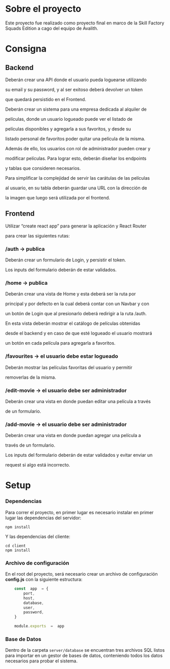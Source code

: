 # Sobre el proyecto
Este proyecto fue realizado como proyecto final en marco de la Skill Factory Squads Edition a cago del equipo de Avalith.

# Consigna

## Backend

Deberán crear una API donde el usuario pueda loguearse utilizando

su email y su password, y al ser exitoso deberá devolver un token

que quedará persistido en el Frontend.

Deberán crear un sistema para una empresa dedicada al alquiler de

películas, donde un usuario logueado puede ver el listado de

películas disponibles y agregarla a sus favoritos, y desde su

listado personal de favoritos poder quitar una película de la misma.

Además de ello, los usuarios con rol de administrador pueden crear y

modificar películas. Para lograr esto, deberán diseñar los endpoints

y tablas que consideren necesarios.

Para simplificar la complejidad de servir las carátulas de las películas

al usuario, en su tabla deberán guardar una URL con la dirección de

la imagen que luego será utilizada por el frontend.

  

## Frontend

Utilizar “create react app” para generar la aplicación y React Router

para crear las siguientes rutas:

  

### /auth -> publica

Deberán crear un formulario de Login, y persistir el token.

Los inputs del formulario deberán de estar validados.

  

### /home -> publica

Deberán crear una vista de Home y esta deberá ser la ruta por

principal y por defecto en la cual deberá contar con un Navbar y con

un botón de Login que al presionarlo deberá redirigir a la ruta /auth.

En esta vista deberán mostrar el catálogo de películas obtenidas

desde el backend y en caso de que esté logueado el usuario mostrará

un botón en cada película para agregarla a favoritos.

  

### /favourites -> el usuario debe estar logueado

Deberán mostrar las películas favoritas del usuario y permitir

removerlas de la misma.

  

### /edit-movie -> el usuario debe ser administrador

Deberán crear una vista en donde puedan editar una película a través

de un formulario.

  

### /add-movie -> el usuario debe ser administrador

Deberán crear una vista en donde puedan agregar una película a

través de un formulario.

Los inputs del formulario deberán de estar validados y evitar enviar un

request si algo está incorrecto.


# Setup

### Dependencias
Para correr el proyecto, en primer lugar es necesario instalar en primer lugar las dependencias del servidor: 

    npm install

Y las dependencias del cliente:

    cd client
    npm install


### Archivo de configuración
En el root del proyecto, será necesario crear un archivo de configuración **config.js** con la siguiente estructura:
```js
    const  app  = {
	    port,
	    host,
	    database,
	    user,
	    password,
    }

    module.exports  =  app
```

### Base de Datos
Dentro de la carpeta ``server/database`` se encuentran tres archivos SQL listos para importar en un gestor de bases de datos, conteniendo todos los datos necesarios para probar el sistema.